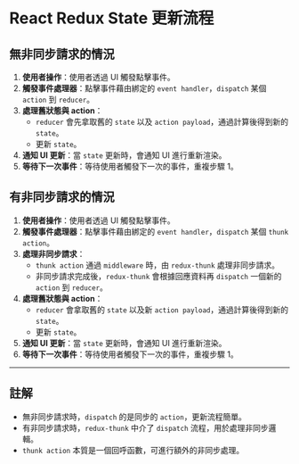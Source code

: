 # React Redux State 更新流程

## 無非同步請求的情況
1. **使用者操作**：使用者透過 UI 觸發點擊事件。
2. **觸發事件處理器**：點擊事件藉由綁定的 `event handler`，`dispatch` 某個 `action` 到 `reducer`。
3. **處理舊狀態與 action**：
   - `reducer` 會先拿取舊的 `state` 以及 `action payload`，通過計算後得到新的 `state`。
   - 更新 `state`。
4. **通知 UI 更新**：當 `state` 更新時，會通知 UI 進行重新渲染。
5. **等待下一次事件**：等待使用者觸發下一次的事件，重複步驟 1。

## 有非同步請求的情況
1. **使用者操作**：使用者透過 UI 觸發點擊事件。
2. **觸發事件處理器**：點擊事件藉由綁定的 `event handler`，`dispatch` 某個 `thunk action`。
3. **處理非同步請求**：
   - `thunk action` 通過 `middleware` 時，由 `redux-thunk` 處理非同步請求。
   - 非同步請求完成後，`redux-thunk` 會根據回應資料再 `dispatch` 一個新的 `action` 到 `reducer`。
4. **處理舊狀態與 action**：
   - `reducer` 會拿取舊的 `state` 以及新 `action payload`，通過計算後得到新的 `state`。
   - 更新 `state`。
5. **通知 UI 更新**：當 `state` 更新時，會通知 UI 進行重新渲染。
6. **等待下一次事件**：等待使用者觸發下一次的事件，重複步驟 1。

---

## 註解
- 無非同步請求時，`dispatch` 的是同步的 `action`，更新流程簡單。
- 有非同步請求時，`redux-thunk` 中介了 `dispatch` 流程，用於處理非同步邏輯。
- `thunk action` 本質是一個回呼函數，可進行額外的非同步處理。
